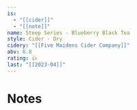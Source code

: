 ```yaml
---
is:
  - "[[cider]]"
  - "[[note]]"
name: Steep Series - Blueberry Black Tea
style: Cider - Dry
cidery: "[[Five Maidens Cider Company]]"
abv: 6.8
rating: 👍
last: "[[2023-04]]"
---
```

# Notes

